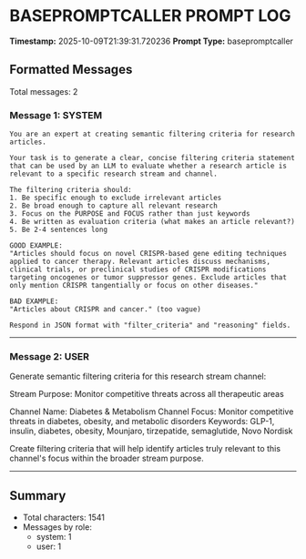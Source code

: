 # BASEPROMPTCALLER PROMPT LOG
**Timestamp:** 2025-10-09T21:39:31.720236
**Prompt Type:** basepromptcaller

## Formatted Messages
Total messages: 2

### Message 1: SYSTEM

```
You are an expert at creating semantic filtering criteria for research articles.

Your task is to generate a clear, concise filtering criteria statement that can be used by an LLM to evaluate whether a research article is relevant to a specific research stream and channel.

The filtering criteria should:
1. Be specific enough to exclude irrelevant articles
2. Be broad enough to capture all relevant research
3. Focus on the PURPOSE and FOCUS rather than just keywords
4. Be written as evaluation criteria (what makes an article relevant?)
5. Be 2-4 sentences long

GOOD EXAMPLE:
"Articles should focus on novel CRISPR-based gene editing techniques applied to cancer therapy. Relevant articles discuss mechanisms, clinical trials, or preclinical studies of CRISPR modifications targeting oncogenes or tumor suppressor genes. Exclude articles that only mention CRISPR tangentially or focus on other diseases."

BAD EXAMPLE:
"Articles about CRISPR and cancer." (too vague)

Respond in JSON format with "filter_criteria" and "reasoning" fields.
```

---

### Message 2: USER

Generate semantic filtering criteria for this research stream channel:

Stream Purpose: Monitor competitive threats across all therapeutic areas

Channel Name: Diabetes & Metabolism
Channel Focus: Monitor competitive threats in diabetes, obesity, and metabolic disorders
Keywords: GLP-1, insulin, diabetes, obesity, Mounjaro, tirzepatide, semaglutide, Novo Nordisk

Create filtering criteria that will help identify articles truly relevant to this channel's focus within the broader stream purpose.

---

## Summary
- Total characters: 1541
- Messages by role:
  - system: 1
  - user: 1